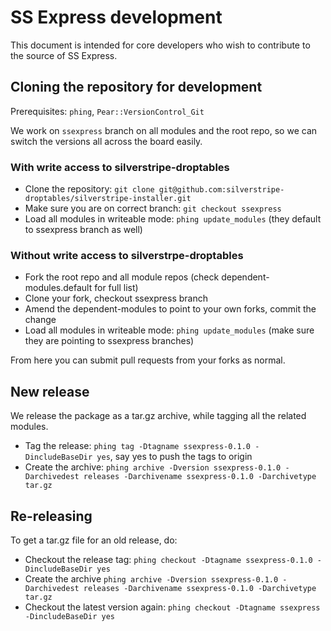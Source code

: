 # SS Express development

This document is intended for core developers who wish to contribute to the source of SS Express.

## Cloning the repository for development

Prerequisites: `phing`, `Pear::VersionControl_Git`

We work on `ssexpress` branch on all modules and the root repo, so we can switch the versions all across the board easily.

### With write access to silverstripe-droptables

* Clone the repository: `git clone git@github.com:silverstripe-droptables/silverstripe-installer.git`
* Make sure you are on correct branch: `git checkout ssexpress`
* Load all modules in writeable mode: `phing update_modules` (they default to ssexpress branch as well)

### Without write access to silverstrpe-droptables

* Fork the root repo and all module repos (check dependent-modules.default for full list)
* Clone your fork, checkout ssexpress branch
* Amend the dependent-modules to point to your own forks, commit the change
* Load all modules in writeable mode: `phing update_modules` (make sure they are pointing to ssexpress branches)

From here you can submit pull requests from your forks as normal.

## New release

We release the package as a tar.gz archive, while tagging all the related modules.

* Tag the release: `phing tag -Dtagname ssexpress-0.1.0 -DincludeBaseDir yes`, say yes to push the tags to origin
* Create the archive: `phing archive -Dversion ssexpress-0.1.0 -Darchivedest releases -Darchivename ssexpress-0.1.0 -Darchivetype tar.gz`

## Re-releasing

To get a tar.gz file for an old release, do:

* Checkout the release tag: `phing checkout -Dtagname ssexpress-0.1.0 -DincludeBaseDir yes`
* Create the archive `phing archive -Dversion ssexpress-0.1.0 -Darchivedest releases -Darchivename ssexpress-0.1.0 -Darchivetype tar.gz`
* Checkout the latest version again: `phing checkout -Dtagname ssexpress -DincludeBaseDir yes`
